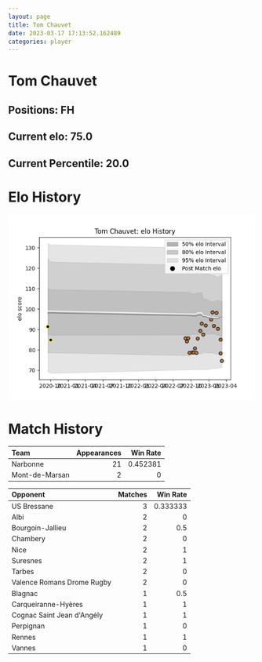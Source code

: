 ```yaml
---  
layout: page  
title: Tom Chauvet  
date: 2023-03-17 17:13:52.162489  
categories: player  
---
```

# Tom Chauvet

## Positions: FH

## Current elo: 75.0

## Current Percentile: 20.0

# Elo History


![elo history](history_TomChauvet.png)
# Match History


| Team           |   Appearances |   Win Rate |
|:---------------|--------------:|-----------:|
| Narbonne       |            21 |   0.452381 |
| Mont-de-Marsan |             2 |   0        |

| Opponent                   |   Matches |   Win Rate |
|:---------------------------|----------:|-----------:|
| US Bressane                |         3 |   0.333333 |
| Albi                       |         2 |   0        |
| Bourgoin-Jallieu           |         2 |   0.5      |
| Chambery                   |         2 |   0        |
| Nice                       |         2 |   1        |
| Suresnes                   |         2 |   1        |
| Tarbes                     |         2 |   0        |
| Valence Romans Drome Rugby |         2 |   0        |
| Blagnac                    |         1 |   0.5      |
| Carqueiranne-Hyères        |         1 |   1        |
| Cognac Saint Jean d'Angély |         1 |   1        |
| Perpignan                  |         1 |   0        |
| Rennes                     |         1 |   1        |
| Vannes                     |         1 |   0        |